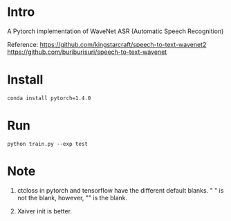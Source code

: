 # Intro

A Pytorch implementation of WaveNet ASR (Automatic Speech Recognition)

Reference:
https://github.com/kingstarcraft/speech-to-text-wavenet2
https://github.com/buriburisuri/speech-to-text-wavenet
# Install

```
conda install pytorch=1.4.0
```

# Run

```
python train.py --exp test 
```

# Note

1. ctcloss in pytorch and tensorflow have the different default blanks. " " is not the blank, however, "<EMP>" is the blank.

2. Xaiver init is better.